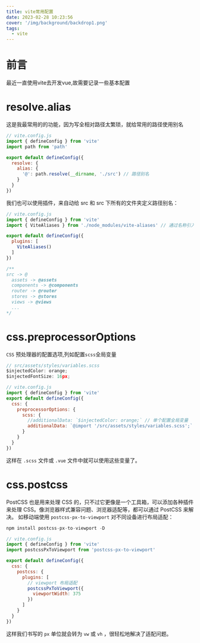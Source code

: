 ```yaml
---
title: vite常用配置
date: 2023-02-28 10:23:56
cover: '/img/background/backdrop1.png'
tags:
  - vite
---
```


# 前言

最近一直使用vite去开发vue,故需要记录一些基本配置

# resolve.alias

这是我最常用的的功能，因为写全相对路径太繁琐，就给常用的路径使用别名

```js
// vite.config.js
import { defineConfig } from 'vite'
import path from 'path'

export default defineConfig({
  resolve: {
    alias: {
      '@': path.resolve(__dirname, './src') // 路径别名
    }
  }
})
```

我们也可以使用插件，来自动给 src 和 src 下所有的文件夹定义路径别名：

```js
// vite.config.js
import { defineConfig } from 'vite'
import { ViteAliases } from './node_modules/vite-aliases' // 通过名称引入会报错，可能是插件问题

export default defineConfig({
  plugins: [
    ViteAliases()
  ]
})

/**
src -> @
  assets -> @assets
  components -> @components
  router -> @router
  stores -> @stores
  views -> @views
  ...
*/
```

# css.preprocessorOptions

`CSS` 预处理器的配置选项,列如配置`scss`全局变量

```js
// src/assets/styles/variables.scss
$injectedColor: orange;
$injectedFontSize: 16px;

// vite.config.js
import { defineConfig } from 'vite'
export default defineConfig({
  css: {
    preprocessorOptions: {
      scss: {
        //additionalData: `$injectedColor: orange;` // 单个配置全局变量
        additionalData: `@import '/src/assets/styles/variables.scss';` // 引入全局变量文件
      }
    }
  }
})
```

这样在 `.scss` 文件或 `.vue` 文件中就可以使用这些变量了。

# css.postcss

PostCSS 也是用来处理 CSS 的，只不过它更像是一个工具箱，可以添加各种插件来处理 CSS。像浏览器样式兼容问题、浏览器适配等，都可以通过 PostCSS 来解决。
如移动端使用 `postcss-px-to-viewport` 对不同设备进行布局适配：

```js
npm install postcss-px-to-viewport -D

// vite.config.js
import { defineConfig } from 'vite'
import postcssPxToViewport from 'postcss-px-to-viewport'

export default defineConfig({
  css: {
    postcss: {
      plugins: [
        // viewport 布局适配
        postcssPxToViewport({
          viewportWidth: 375
        })
      ]
    }
  }
})

```

这样我们书写的 `px` 单位就会转为 `vw` 或 `vh` ，很轻松地解决了适配问题。
